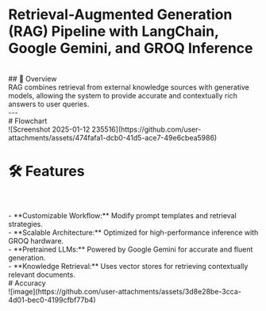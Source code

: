 # Retrieval-Augmented Generation (RAG) Pipeline with LangChain, Google Gemini, and GROQ Inference
<br/>
## 🚀 Overview
<br/>
RAG combines retrieval from external knowledge sources with generative models, allowing the system to provide accurate and contextually rich answers to user queries.
<br/>
---
<br/>
# Flowchart
<br/>
![Screenshot 2025-01-12 235516](https://github.com/user-attachments/assets/474fafa1-dcb0-41d5-ace7-49e6cbea5986)

<br/>

#  🛠️ Features
<br/>
<br/>
- **Customizable Workflow:** Modify prompt templates and retrieval strategies.
<br/>
- **Scalable Architecture:** Optimized for high-performance inference with GROQ hardware.
<br/>
- **Pretrained LLMs:** Powered by Google Gemini for accurate and fluent generation.
<br/>
- **Knowledge Retrieval:** Uses vector stores for retrieving contextually relevant documents.

<br/>
# Accuracy
<br/>
![image](https://github.com/user-attachments/assets/3d8e28be-3cca-4d01-bec0-4199cfbf77b4)


